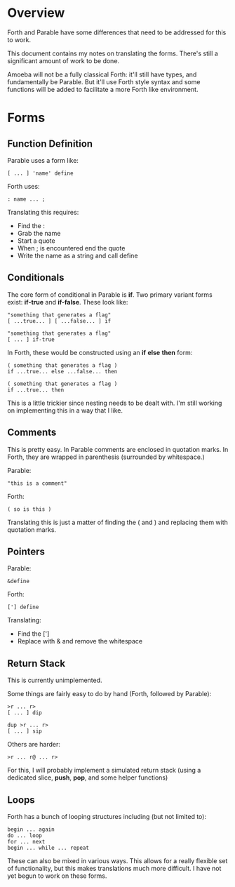 # Overview

Forth and Parable have some differences that need to be addressed for this to work.

This document contains my notes on translating the forms. There's still a significant amount of work to be done.

Amoeba will not be a fully classical Forth: it'll still have types, and fundamentally be Parable. But it'll use Forth style syntax and some functions will be added to facilitate a more Forth like environment.

# Forms

## Function Definition

Parable uses a form like:

    [ ... ] 'name' define

Forth uses:

    : name ... ;

Translating this requires:

* Find the :
* Grab the name
* Start a quote
* When ; is encountered end the quote
* Write the name as a string and call define

## Conditionals

The core form of conditional in Parable is **if**. Two primary variant forms exist: **if-true** and **if-false**. These look like:

    "something that generates a flag"
    [ ...true... ] [ ...false... ] if

    "something that generates a flag"
    [ ... ] if-true

In Forth, these would be constructed using an **if** **else** **then** form:

    ( something that generates a flag )
    if ...true... else ...false... then

    ( something that generates a flag )
    if ...true... then

This is a little trickier since nesting needs to be dealt with. I'm still working on implementing this in a way that I like.

## Comments

This is pretty easy. In Parable comments are enclosed in quotation marks. In Forth, they are wrapped in parenthesis (surrounded by whitespace.)

Parable:

    "this is a comment"

Forth:

    ( so is this )

Translating this is just a matter of finding the ( and ) and replacing them with quotation marks.

## Pointers

Parable:

    &define

Forth:

    ['] define

Translating:

* Find the [']
* Replace with & and remove the whitespace

## Return Stack

This is currently unimplemented.

Some things are fairly easy to do by hand (Forth, followed by Parable):

    >r ... r>
    [ ... ] dip

    dup >r ... r>
    [ ... ] sip

Others are harder:

    >r ... r@ ... r>

For this, I will probably implement a simulated return stack (using a dedicated slice, **push**, **pop**, and some helper functions)

## Loops

Forth has a bunch of looping structures including (but not limited to):

    begin ... again
    do ... loop
    for ... next
    begin ... while ... repeat

These can also be mixed in various ways. This allows for a really flexible set of functionality, but this makes translations much more difficult. I have not yet begun to work on these forms.

